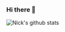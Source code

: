 ### Hi there 👋

![Nick's github stats](https://github-readme-stats.vercel.app/api?username=nickbrimmer&hide=stars)

